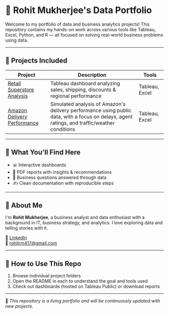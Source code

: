 # 🚀 Rohit Mukherjee's Data Portfolio

Welcome to my portfolio of data and business analytics projects! This repository contains my hands-on work across various tools like Tableau, Excel, Python, and R — all focused on solving real-world business problems using data.

---

## 📁 Projects Included

| Project | Description | Tools |
|--------|-------------|-------|
| [Retail Superstore Analysis](./Retail_Superstore_Analysis) | Tableau dashboard analyzing sales, shipping, discounts & regional performance | Tableau, Excel |
| [Amazon Delivery Performance](./Amazon_Delivery_Performance) | Simulated analysis of Amazon's delivery performance using public data, with a focus on delays, agent ratings, and traffic/weather conditions | Tableau, Excel |

---

## 💼 What You'll Find Here

- 📊 Interactive dashboards
- 📄 PDF reports with insights & recommendations
- 🧠 Business questions answered through data
- ✍️ Clean documentation with reproducible steps

---

## 📎 About Me

I'm **Rohit Mukherjee**, a business analyst and data enthusiast with a background in IT, business strategy, and analytics. I love exploring data and telling stories with it.

🔗 [LinkedIn](https://www.linkedin.com/in/rohit-mukherjee-rm)  
📧 rohitrm417@gmail.com

---

## 🧩 How to Use This Repo

1. Browse individual project folders
2. Open the README in each to understand the goal and tools used
3. Check out dashboards (hosted on Tableau Public) or download reports

---

📌 *This repository is a living portfolio and will be continuously updated with new projects.*
